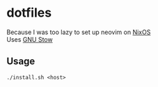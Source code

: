 # dotfiles

Because I was too lazy to set up neovim on [NixOS](https://github.com/caeklol/nixos-config) \
Uses [GNU Stow](https://www.gnu.org/software/stow/)

## Usage

`./install.sh <host>`
